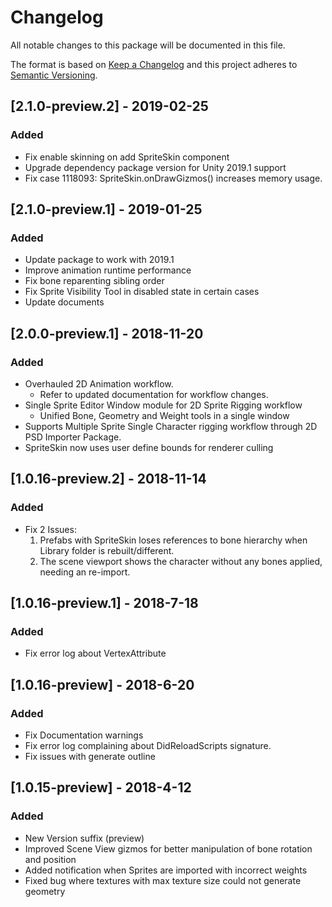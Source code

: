 # Changelog
All notable changes to this package will be documented in this file.

The format is based on [Keep a Changelog](http://keepachangelog.com/en/1.0.0/)
and this project adheres to [Semantic Versioning](http://semver.org/spec/v2.0.0.html).

## [2.1.0-preview.2] - 2019-02-25
### Added
- Fix enable skinning on add SpriteSkin component
- Upgrade dependency package version for Unity 2019.1 support
- Fix case 1118093: SpriteSkin.onDrawGizmos() increases memory usage.

## [2.1.0-preview.1] - 2019-01-25
### Added
- Update package to work with 2019.1
- Improve animation runtime performance
- Fix bone reparenting sibling order
- Fix Sprite Visibility Tool in disabled state in certain cases
- Update documents

## [2.0.0-preview.1] - 2018-11-20
### Added
- Overhauled 2D Animation workflow.
  - Refer to updated documentation for workflow changes. 
- Single Sprite Editor Window module for 2D Sprite Rigging workflow
  - Unified Bone, Geometry and Weight tools in a single window
- Supports Multiple Sprite Single Character rigging workflow through 2D PSD Importer Package.
- SpriteSkin now uses user define bounds for renderer culling

## [1.0.16-preview.2] - 2018-11-14
### Added
- Fix 2 Issues:
  1. Prefabs with SpriteSkin loses references to bone hierarchy when Library folder is rebuilt/different.
  2. The scene viewport shows the character without any bones applied, needing an re-import. 

## [1.0.16-preview.1] - 2018-7-18
### Added
- Fix error log about VertexAttribute

## [1.0.16-preview] - 2018-6-20
### Added
- Fix Documentation warnings
- Fix error log complaining about DidReloadScripts signature.
- Fix issues with generate outline

## [1.0.15-preview] - 2018-4-12
### Added
- New Version suffix (preview)
- Improved Scene View gizmos for better manipulation of bone rotation and position
- Added notification when Sprites are imported with incorrect weights
- Fixed bug where textures with max texture size could not generate geometry

